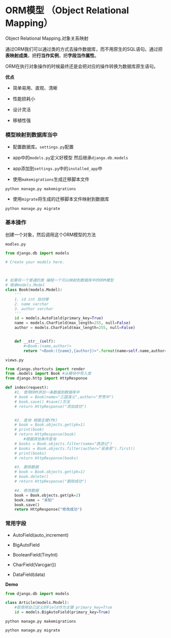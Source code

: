 # ORM模型  （Object Relational Mapping）

Object Relational Mapping.对象关系映射

通过ORM我们可以通过类的方式去操作数据库，而不用原生的SQL语句。通过把**表映射成类**，把**行当作实例**，把**字段当作属性**。

ORM在执行对象操作的时候最终还是会把对应的操作转换为数据库原生语句。

**优点**

- 简单易用、直观、清晰

- 性能损耗小

- 设计灵活

- 移植性强


### 模型映射到数据库当中

- 配置数据库。`settings.py`配置

- app中的`models.py`定义好模型 然后继承`django.db.models`

- app添加到`settings.py`中的`installed_app`中

- 使用`makemigrations`生成迁移脚本文件
```
python manage.py makemigrations
```

- 使用`migrate`将生成的迁移脚本文件映射到数据库
```
python manage.py migrate
```

### 基本操作

创建一个对象，然后调用这个ORM模型的方法

`modles.py`

```python
from django.db import models

# Create your models here.



# 如果将一个普通的类 编程一个可以映射到数据库中的ORM模型
# 继承models.Model
class Book(models.Model):
    '''
    1. id int 自动增
    2. name varchar
    3. author varchar
    '''
    id = models.AutoField(primary_key=True)
    name = models.CharField(max_length=255, null=False)
    author = models.CharField(max_length=255, null=False)


    def __str__(self):
        #<Book:(name,author)>
        return "<Book:({name},{author})>".format(name=self.name,author=self.author)
```


`views.py`

```python
from django.shortcuts import render
from .models import Book #从模块中导入类
from django.http import HttpResponse

def index(request):
    #1. 使用ORM添加一条数据到数据库中
    # book = Book(name="三国演义",author="罗贯中")
    # book.save() #save()方法
    # return HttpResponse("添加成功")


    #2. 查询 根据主键(PK)
    # book = Book.objects.get(pk=1)
    # print(book)
    # return HttpResponse(book)
        #根据其他条件查询
    # books = Book.objects.filter(name="西游记")
    # books = Book.objects.filter(author="吴承恩").first()
    # print(books)
    # return HttpResponse(books)

    #3. 删除数据
    # book = Book.objects.get(pk=1)
    # book.delete()
    # return HttpResponse("删除成功")

    #4. 修改数据
    book = Book.objects.get(pk=2)
    book.name = "未知"
    book.save()
    return HttpResponse("修改成功")
```


### 常用字段

- AutoField(auto_increment)

- BigAutoField

- BooleanField(TinyInt)

- CharField(Varcgar())

- DataField(data)

**Demo**

```python
from django.db import models

class Article(models.Model):
	#若使用自己定义的Field作为主键 primary_key=True
	id = models.BigAutoField(primary_key=True)

```
```
python manage.py makemigrations

python manage.py migrate
```


